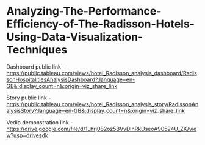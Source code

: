 # Analyzing-The-Performance-Efficiency-of-The-Radisson-Hotels-Using-Data-Visualization-Techniques


Dashboard public link - https://public.tableau.com/views/hotel_Radisson_analysis_dashboard/RadissonHospitalitiesAnalysisDashboard?:language=en-GB&:display_count=n&:origin=viz_share_link

Story public link - https://public.tableau.com/views/hotel_Radisson_analysis_story/RadissonAnalysisStory?:language=en-GB&:display_count=n&:origin=viz_share_link

Vedio demonstration link - https://drive.google.com/file/d/1Lhrj082oz5BVvDlnRkUseoA90524U_ZK/view?usp=drivesdk
